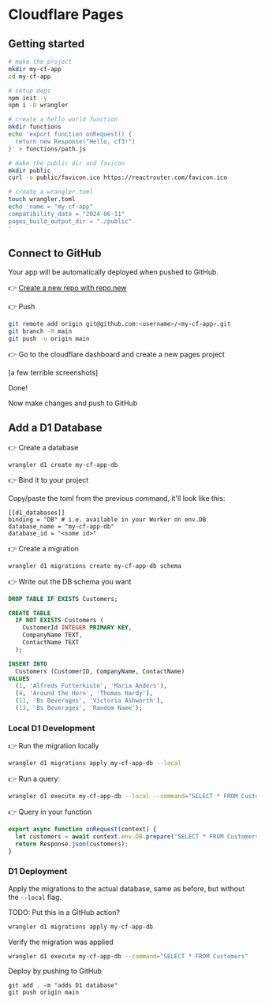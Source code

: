 # Cloudflare Pages

## Getting started

```sh
# make the project
mkdir my-cf-app
cd my-cf-app

# setup deps
npm init -y
npm i -D wrangler

# create a hello world function
mkdir functions
echo 'export function onRequest() {
  return new Response("Hello, cf3!")
}' > functions/path.js

# make the public dir and favicon
mkdir public
curl -o public/favicon.ico https://reactrouter.com/favicon.ico

# create a wrangler.toml
touch wrangler.toml
echo 'name = "my-cf-app"
compatibility_date = "2024-06-11"
pages_build_output_dir = "./public"
'
```

## Connect to GitHub

Your app will be automatically deployed when pushed to GitHub.

👉 [Create a new repo with repo.new](https://repo.new)

👉 Push

```sh
git remote add origin git@github.com:<username>/<my-cf-app>.git
git branch -M main
git push -u origin main
```

👉 Go to the cloudflare dashboard and create a new pages project

[a few terrible screenshots]

Done!

Now make changes and push to GitHub

## Add a D1 Database

👉 Create a database

```
wrangler d1 create my-cf-app-db
```

👉 Bind it to your project

Copy/paste the toml from the previous command, it'll look like this:

```
[[d1_databases]]
binding = "DB" # i.e. available in your Worker on env.DB
database_name = "my-cf-app-db"
database_id = "<some id>"
```

👉 Create a migration

```sh
wrangler d1 migrations create my-cf-app-db schema
```

👉 Write out the DB schema you want

```sql
DROP TABLE IF EXISTS Customers;

CREATE TABLE
  IF NOT EXISTS Customers (
    CustomerId INTEGER PRIMARY KEY,
    CompanyName TEXT,
    ContactName TEXT
  );

INSERT INTO
  Customers (CustomerID, CompanyName, ContactName)
VALUES
  (1, 'Alfreds Futterkiste', 'Maria Anders'),
  (4, 'Around the Horn', 'Thomas Hardy'),
  (11, 'Bs Beverages', 'Victoria Ashworth'),
  (13, 'Bs Beverages', 'Random Name');
```

### Local D1 Development

👉 Run the migration locally

```sh
wrangler d1 migrations apply my-cf-app-db --local
```

👉 Run a query:

```sh
wrangler d1 execute my-cf-app-db --local --command="SELECT * FROM Customers"
```

👉 Query in your function

```js
export async function onRequest(context) {
  let customers = await context.env.DB.prepare("SELECT * FROM Customers").all();
  return Response.json(customers);
}
```

### D1 Deployment

Apply the migrations to the actual database, same as before, but without the `--local` flag.

TODO: Put this in a GitHub action?

```sh
wrangler d1 migrations apply my-cf-app-db
```

Verify the migration was applied

```sh
wrangler d1 execute my-cf-app-db --command="SELECT * FROM Customers"
```

Deploy by pushing to GitHub

```
git add . -m "adds D1 database"
git push origin main
```
